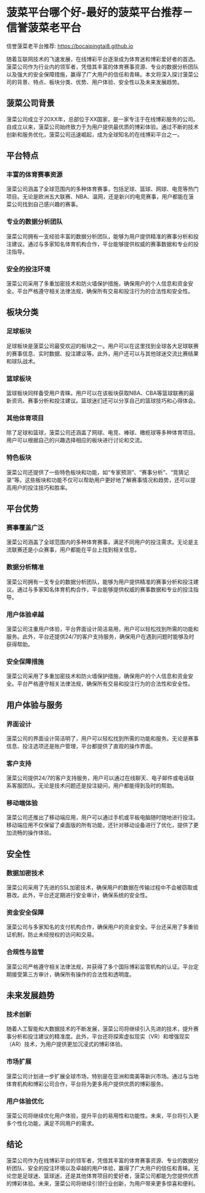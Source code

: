 # 菠菜平台哪个好-最好的菠菜平台推荐－信誉菠菜老平台

信誉菠菜老平台推荐: <https://bocaipingtai8.github.io>

随着互联网技术的飞速发展，在线博彩平台逐渐成为体育迷和博彩爱好者的首选。菠菜公司作为行业内的领军者，凭借其丰富的体育赛事资源、专业的数据分析团队以及强大的安全保障措施，赢得了广大用户的信任和青睐。本文将深入探讨菠菜公司的背景、特点、板块分类、优势、用户体验、安全性以及未来发展趋势。

## 菠菜公司背景

菠菜公司成立于20XX年，总部位于XX国家，是一家专注于在线博彩服务的公司。自成立以来，菠菜公司始终致力于为用户提供最优质的博彩体验。通过不断的技术创新和服务优化，菠菜公司迅速崛起，成为全球知名的在线博彩平台之一。

## 平台特点

### 丰富的体育赛事资源

菠菜公司涵盖了全球范围内的多种体育赛事，包括足球、篮球、网球、电竞等热门项目。无论是欧洲五大联赛、NBA、温网，还是新兴的电竞赛事，用户都能在菠菜公司找到自己感兴趣的赛事。

### 专业的数据分析团队

菠菜公司拥有一支经验丰富的数据分析团队，能够为用户提供精准的赛事分析和投注建议。通过与多家知名体育机构合作，平台能够提供权威的赛事数据和专业的投注指导。

### 安全的投注环境

菠菜公司采用了多重加密技术和防火墙保护措施，确保用户的个人信息和资金安全。平台严格遵守相关法律法规，确保所有交易和投注行为的合法性和安全性。

## 板块分类

### 足球板块

足球板块是菠菜公司最受欢迎的板块之一。用户可以在这里找到全球各大足球联赛的赛事信息、实时数据、投注建议等。此外，用户还可以与其他球迷交流比赛结果和球队战术。

### 篮球板块

篮球板块同样备受用户青睐。用户可以在该板块获取NBA、CBA等篮球联赛的最新资讯、赛事分析和投注建议。篮球迷们还可以分享自己的篮球技巧和心得体会。

### 其他体育项目

除了足球和篮球，菠菜公司还涵盖了网球、电竞、棒球、橄榄球等多种体育项目。用户可以根据自己的兴趣选择相应的板块进行讨论和交流。

### 特色板块

菠菜公司还提供了一些特色板块和功能，如“专家预测”、“赛事分析”、“竞猜记录”等。这些板块和功能不仅可以帮助用户更好地了解赛事情况和趋势，还可以提高用户的投注技巧和胜率。

## 平台优势

### 赛事覆盖广泛

菠菜公司涵盖了全球范围内的多种体育赛事，满足不同用户的投注需求。无论是主流联赛还是小众赛事，用户都能在平台上找到相关信息。

### 数据分析精准

菠菜公司拥有一支专业的数据分析团队，能够为用户提供精准的赛事分析和投注建议。通过与多家知名体育机构合作，平台能够提供权威的赛事数据和专业的投注指导。

### 用户体验卓越

菠菜公司注重用户体验，平台界面设计简洁易用，用户可以轻松找到所需的功能和服务。此外，平台还提供24/7的客户支持服务，确保用户在遇到问题时能够及时获得帮助。

### 安全保障措施

菠菜公司采用了多重加密技术和防火墙保护措施，确保用户的个人信息和资金安全。平台严格遵守相关法律法规，确保所有交易和投注行为的合法性和安全性。

## 用户体验与服务

### 界面设计

菠菜公司的界面设计简洁明了，用户可以轻松找到所需的功能和服务。无论是赛事信息、投注选项还是账户管理，平台都提供了直观的操作界面。

### 客户支持

菠菜公司提供24/7的客户支持服务，用户可以通过在线聊天、电子邮件或电话联系客服团队。无论是技术问题还是投注疑问，用户都能得到及时的帮助。

### 移动端体验

菠菜公司还推出了移动端应用，用户可以通过手机或平板电脑随时随地进行投注。移动端应用不仅保留了桌面版的所有功能，还针对移动设备进行了优化，提供了更加流畅的操作体验。

## 安全性

### 数据加密技术

菠菜公司采用了先进的SSL加密技术，确保用户的数据在传输过程中不会被窃取或篡改。此外，平台还定期进行安全审计，确保系统的安全性。

### 资金安全保障

菠菜公司与多家知名的支付机构合作，确保用户的资金安全。平台还采用了多重验证机制，防止未经授权的访问和交易。

### 合规性与监管

菠菜公司严格遵守相关法律法规，并获得了多个国际博彩监管机构的认证。平台定期接受第三方审计，确保所有操作的合法性和透明度。

## 未来发展趋势

### 技术创新

随着人工智能和大数据技术的不断发展，菠菜公司将继续引入先进的技术，提升赛事分析和投注建议的精准度。此外，平台还将探索虚拟现实（VR）和增强现实（AR）技术，为用户提供更加沉浸式的博彩体验。

### 市场扩展

菠菜公司计划进一步扩展全球市场，特别是在亚洲和南美等新兴市场。通过与当地体育机构和博彩公司合作，平台将为更多用户提供优质的博彩服务。

### 用户体验优化

菠菜公司将继续优化用户体验，提升平台的易用性和功能性。未来，平台将引入更多个性化功能，满足不同用户的需求。

## 结论

菠菜公司作为在线博彩平台的领军者，凭借其丰富的体育赛事资源、专业的数据分析团队、安全的投注环境以及卓越的用户体验，赢得了广大用户的信任和青睐。无论您是足球迷、篮球迷，还是其他体育项目的爱好者，菠菜公司都能为您提供优质的博彩体验。未来，菠菜公司将继续引领行业创新，为用户带来更多惊喜和便利。